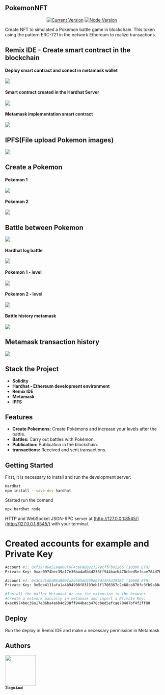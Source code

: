 ## PokemonNFT
<p align="center">
  <a href="https://github.com/tiagoleal/walletbtc">
    <img alt="Current Version" src="https://img.shields.io/badge/version-1.0.0 -blue.svg"></a>
   <a href="https://nodejs.org/en/">
    <img alt="Node Version" src="https://img.shields.io/badge/node-%3E%3D%2020.16.0-brightgreen" target="_blank"></a>
  <a href="https://www.npmjs.com/package/hardhat">
    <img alt="" src="https://img.shields.io/badge/hardhat-2.22.8-red.svg" target="_blank"></a>
</p>

<p>
Create NFT to simulated a Pokemon battle game in blockchain.
This token using the pattern ERC-721 in the network Ethereum to realize transactions.
</p>

## Remix IDE - Create smart contract in the blockchain

#### Deploy smart contract and conect in metamask wallet
![](https://github.com/tiagoleal/PokemonNFT/blob/main/img/remix.PNG)

#### Smart contract created in the Hardhat Server
![](https://github.com/tiagoleal/PokemonNFT/blob/main/img/contract.PNG)

#### Metamask implementation smart contract
![](https://github.com/tiagoleal/PokemonNFT/blob/main/img/contract_confirmed.PNG)

## IPFS(File upload Pokemon images)
![](https://github.com/tiagoleal/PokemonNFT/blob/main/img/ipfs.PNG)

## Create a Pokemon
#### Pokemon 1
![](https://github.com/tiagoleal/PokemonNFT/blob/main/img/create_pokemon1.PNG)

#### Pokemon 2
![](https://github.com/tiagoleal/PokemonNFT/blob/main/img/create_pokemon2.PNG)

## Battle between Pokemon
![](https://github.com/tiagoleal/PokemonNFT/blob/main/img/battle.PNG)

#### Hardhat log battle
![](https://github.com/tiagoleal/PokemonNFT/blob/main/img/hardhat_contract.PNG)

#### Pokemon 1 - level
![](https://github.com/tiagoleal/PokemonNFT/blob/main/img/pokemon1_level.PNG)

#### Pokemon 2 - level
![](https://github.com/tiagoleal/PokemonNFT/blob/main/img/pokemon2_level.PNG)

#### Battle history metamask
![](https://github.com/tiagoleal/PokemonNFT/blob/main/img/battle_history.PNG)

## Metamask transaction history
![](https://github.com/tiagoleal/PokemonNFT/blob/main/img/metamask.PNG)


## Stack the Project

- **Solidity**
- **Hardhat - Ethereum development environment**
- **Remix IDE**
- **Metamask**
- **IPFS**

## Features

- **Create Pokemons:** Create Pokémons and increase your levels after the battle.
- **Battles:** Carry out battles with Pokémon.
- **Publication:** Publication in the blockchain.
- **transactions:** Received and sent transactions.


## Getting Started

First, it is necessary to install and run the development server:

```bash
Hardhat
npm install --save-dev hardhat

```

Started run the comand
```bash
npx hardhat node
```
HTTP and WebSocket JSON-RPC server at  [http://127.0.0.1:8545/](http://127.0.0.1:8545/) with your terminal.

Created accounts for example and Private Key
========

```bash
Account #1: 0xf39Fd6e51aad88F6F4ce6aB8827279cffFb92266 (10000 ETH)
Private Key: 0xac0974bec39a17e36ba4a6b4d238ff944bacb478cbed5efcae784d7bf4f2ff80

Account #2: 0x3C44CdDdB6a900fa2b585dd299e03d12FA4293BC (10000 ETH)
Private Key: 0x5de4111afa1a4b94908f83103eb1f1706367c2e68ca870fc3fb9a804cdab365a

#Install the Wallet Metamask or use the extension in the browser
#Create a network manually in metamask and import a Private Key: 
0xac0974bec39a17e36ba4a6b4d238ff944bacb478cbed5efcae784d7bf4f2ff80

```

## Deploy 
Run the deploy in Remix IDE and make a necessary permission in Metamask


## Authors

<!-- ALL-CONTRIBUTORS-LIST:START - Do not remove or modify this section -->
<!-- prettier-ignore -->
[<img src="https://avatars1.githubusercontent.com/u/5727529?s=460&v=4" width="100px;"/><br /><sub><b>Tiago Leal</b></sub>](https://github.com/tiagoleal)<br />